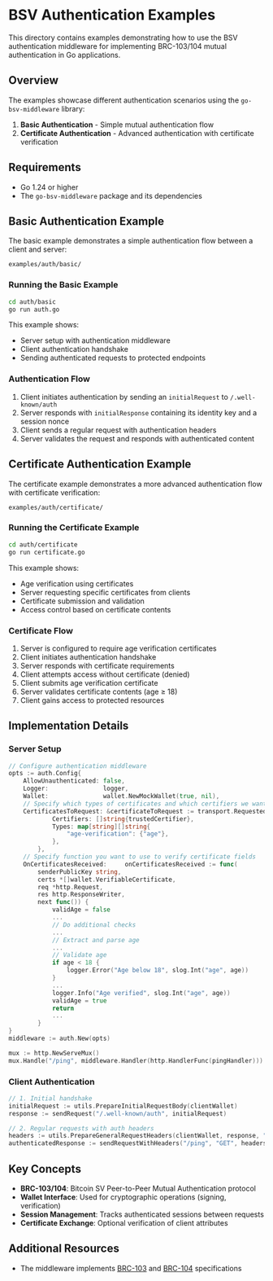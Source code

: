 # BSV Authentication Examples

This directory contains examples demonstrating how to use the BSV authentication middleware for implementing BRC-103/104 mutual authentication in Go applications.

## Overview

The examples showcase different authentication scenarios using the `go-bsv-middleware` library:

1. **Basic Authentication** - Simple mutual authentication flow
2. **Certificate Authentication** - Advanced authentication with certificate verification

## Requirements

- Go 1.24 or higher
- The `go-bsv-middleware` package and its dependencies

## Basic Authentication Example

The basic example demonstrates a simple authentication flow between a client and server:

```
examples/auth/basic/
```

### Running the Basic Example

```bash
cd auth/basic
go run auth.go
```

This example shows:
- Server setup with authentication middleware
- Client authentication handshake
- Sending authenticated requests to protected endpoints

### Authentication Flow

1. Client initiates authentication by sending an `initialRequest` to `/.well-known/auth`
2. Server responds with `initialResponse` containing its identity key and a session nonce
3. Client sends a regular request with authentication headers
4. Server validates the request and responds with authenticated content

## Certificate Authentication Example

The certificate example demonstrates a more advanced authentication flow with certificate verification:

```
examples/auth/certificate/
```

### Running the Certificate Example

```bash
cd auth/certificate
go run certificate.go
```

This example shows:
- Age verification using certificates
- Server requesting specific certificates from clients
- Certificate submission and validation
- Access control based on certificate contents

### Certificate Flow

1. Server is configured to require age verification certificates
2. Client initiates authentication handshake
3. Server responds with certificate requirements
4. Client attempts access without certificate (denied)
5. Client submits age verification certificate
6. Server validates certificate contents (age ≥ 18)
7. Client gains access to protected resources

## Implementation Details

### Server Setup

```go
// Configure authentication middleware
opts := auth.Config{
    AllowUnauthenticated: false,
    Logger:               logger,
    Wallet:               wallet.NewMockWallet(true, nil),
    // Specify which types of certificates and which certifiers we want to check
    CertificatesToRequest: &certificateToRequest := transport.RequestedCertificateSet{
            Certifiers: []string{trustedCertifier},
            Types: map[string][]string{
                "age-verification": {"age"},
            },
        },
    // Specify function you want to use to verify certificate fields
    OnCertificatesReceived: 	onCertificatesReceived := func(
		senderPublicKey string,
		certs *[]wallet.VerifiableCertificate,
		req *http.Request,
		res http.ResponseWriter,
		next func()) {
            validAge = false
            ...
            // Do additional checks
            ...
			// Extract and parse age
            ...
			// Validate age
			if age < 18 {
				logger.Error("Age below 18", slog.Int("age", age))
			}
            ...
			logger.Info("Age verified", slog.Int("age", age))
			validAge = true
			return
            ...
		}
}
middleware := auth.New(opts)

mux := http.NewServeMux()
mux.Handle("/ping", middleware.Handler(http.HandlerFunc(pingHandler)))
```

### Client Authentication

```go
// 1. Initial handshake
initialRequest := utils.PrepareInitialRequestBody(clientWallet)
response := sendRequest("/.well-known/auth", initialRequest)

// 2. Regular requests with auth headers
headers := utils.PrepareGeneralRequestHeaders(clientWallet, response, "/ping", "GET")
authenticatedResponse := sendRequestWithHeaders("/ping", "GET", headers)
```

## Key Concepts

- **BRC-103/104**: Bitcoin SV Peer-to-Peer Mutual Authentication protocol
- **Wallet Interface**: Used for cryptographic operations (signing, verification)
- **Session Management**: Tracks authenticated sessions between requests
- **Certificate Exchange**: Optional verification of client attributes

## Additional Resources

- The middleware implements [BRC-103](https://github.com/bitcoin-sv/BRCs/blob/master/peer-to-peer/0103.md) and [BRC-104](https://github.com/bitcoin-sv/BRCs/blob/master/peer-to-peer/0104.md) specifications
